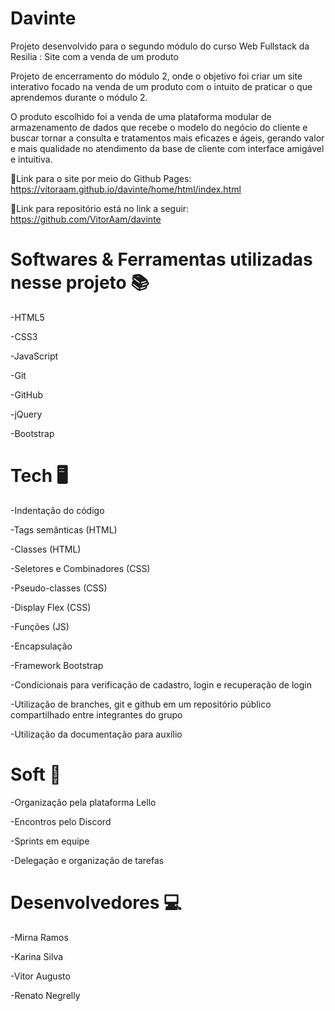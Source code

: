 # Davinte
Projeto desenvolvido para o segundo módulo do curso Web Fullstack da Resilia : Site com a venda de um produto

Projeto de encerramento do módulo 2, onde o objetivo foi criar um site interativo focado na venda de um produto com o intuito de praticar o que aprendemos durante o módulo 2.

O produto escolhido foi a venda de uma plataforma modular de armazenamento de dados que recebe o modelo do negócio do cliente e buscar tornar a consulta e tratamentos mais eficazes e ágeis, gerando valor e mais qualidade no atendimento da base de cliente com interface amigável e intuitiva.

📍Link para o site por meio do Github Pages:
https://vitoraam.github.io/davinte/home/html/index.html

📍Link para repositório está no link a seguir:
https://github.com/VitorAam/davinte



<h1>Softwares & Ferramentas utilizadas nesse projeto 📚</h1>

 -HTML5
 
 -CSS3
 
 -JavaScript
 
 -Git
 
 -GitHub
 
 -jQuery
 
 -Bootstrap
 
 
 
<h1>Tech 🖥️</h1>

-Indentação do código

-Tags semânticas (HTML)

-Classes (HTML)

-Seletores e Combinadores (CSS)

-Pseudo-classes (CSS)

-Display Flex (CSS)

-Funções (JS)

-Encapsulação 

-Framework Bootstrap

-Condicionais para verificação de cadastro, login e recuperação de login

-Utilização de branches, git e github em um repositório público compartilhado entre integrantes do grupo

-Utilização da documentação para auxílio



<h1>Soft 💭</h1>

-Organização pela plataforma Lello

-Encontros pelo Discord

-Sprints em equipe

-Delegação e organização de tarefas



<h1>Desenvolvedores 💻</h1>

-Mirna Ramos

-Karina Silva

-Vitor Augusto 

-Renato Negrelly
